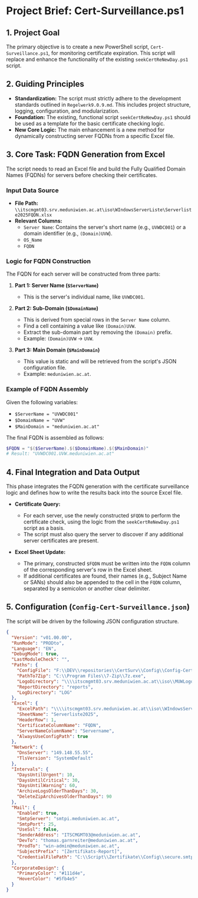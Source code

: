 # Project Brief: Cert-Surveillance.ps1

## 1. Project Goal

The primary objective is to create a new PowerShell script, `Cert-Surveillance.ps1`, for monitoring certificate expiration. This script will replace and enhance the functionality of the existing `seekCertReNewDay.ps1` script.

## 2. Guiding Principles

- **Standardization:** The script must strictly adhere to the development standards outlined in `Regelwerk9.0.9.md`. This includes project structure, logging, configuration, and modularization.
- **Foundation:** The existing, functional script `seekCertReNewDay.ps1` should be used as a template for the basic certificate checking logic.
- **New Core Logic:** The main enhancement is a new method for dynamically constructing server FQDNs from a specific Excel file.

## 3. Core Task: FQDN Generation from Excel

The script needs to read an Excel file and build the Fully Qualified Domain Names (FQDNs) for servers before checking their certificates.

### Input Data Source

- **File Path:** `\\itscmgmt03.srv.meduniwien.ac.at\iso\WIndowsServerListe\Serverliste2025FQDN.xlsx`
- **Relevant Columns:**
  - `Server Name`: Contains the server's short name (e.g., `UVWDC001`) or a domain identifier (e.g., `(Domain)UVW`).
  - `OS_Name`
  - `FQDN`

### Logic for FQDN Construction

The FQDN for each server will be constructed from three parts:

1. **Part 1: Server Name (`$ServerName`)**
   - This is the server's individual name, like `UVWDC001`.

2. **Part 2: Sub-Domain (`$DomainName`)**
   - This is derived from special rows in the `Server Name` column.
   - Find a cell containing a value like `(Domain)UVW`.
   - Extract the sub-domain part by removing the `(Domain)` prefix.
   - Example: `(Domain)UVW` -> `UVW`.

3. **Part 3: Main Domain (`$MainDomain`)**
   - This value is static and will be retrieved from the script's JSON configuration file.
   - Example: `meduniwien.ac.at`.

### Example of FQDN Assembly

Given the following variables:

- `$ServerName = "UVWDC001"`
- `$DomainName = "UVW"`
- `$MainDomain = "meduniwien.ac.at"`

The final FQDN is assembled as follows:

```powershell
$FQDN = "$($ServerName).$($DomainName).$($MainDomain)"
# Result: "UVWDC001.UVW.meduniwien.ac.at"
```

## 4. Final Integration and Data Output

This phase integrates the FQDN generation with the certificate surveillance logic and defines how to write the results back into the source Excel file.

- **Certificate Query:**
  - For each server, use the newly constructed `$FQDN` to perform the certificate check, using the logic from the `seekCertReNewDay.ps1` script as a basis.
  - The script must also query the server to discover if any additional server certificates are present.

- **Excel Sheet Update:**
  - The primary, constructed `$FQDN` must be written into the `FQDN` column of the corresponding server's row in the Excel sheet.
  - If additional certificates are found, their names (e.g., Subject Name or SANs) should also be appended to the cell in the `FQDN` column, separated by a semicolon or another clear delimiter.

## 5. Configuration (`Config-Cert-Surveillance.json`)

The script will be driven by the following JSON configuration structure.

```json
{
  "Version": "v01.00.00",
  "RunMode": "PRODto",
  "Language": "EN",
  "DebugMode": true,
  "LastModuleCheck": "",
  "Paths": {
    "ConfigFile": "F:\\DEV\\repositories\\CertSurv\\Config\\Config-Cert-Surveillance.json",
    "PathTo7Zip": "C:\\Program Files\\7-Zip\\7z.exe",
    "LogoDirectory": "\\\\itscmgmt03.srv.meduniwien.ac.at\\iso\\MUWLogo",
    "ReportDirectory": "reports",
    "LogDirectory": "LOG"
  },
  "Excel": {
    "ExcelPath": "\\\\itscmgmt03.srv.meduniwien.ac.at\\iso\\WIndowsServerListe\\Serverliste2025FQDN.xlsx",
    "SheetName": "Serverliste2025",
    "HeaderRow": 1,
    "CertificateColumnName": "FQDN",
    "ServerNameColumnName": "Servername",
    "AlwaysUseConfigPath": true
  },
  "Network": {
    "DnsServer": "149.148.55.55",
    "TlsVersion": "SystemDefault"
  },
  "Intervals": {
    "DaysUntilUrgent": 10,
    "DaysUntilCritical": 30,
    "DaysUntilWarning": 60,
    "ArchiveLogsOlderThanDays": 30,
    "DeleteZipArchivesOlderThanDays": 90
  },
  "Mail": {
    "Enabled": true,
    "SmtpServer": "smtpi.meduniwien.ac.at",
    "SmtpPort": 25,
    "UseSsl": false,
    "SenderAddress": "ITSCMGMT03@meduniwien.ac.at",
    "DevTo": "thomas.garnreiter@meduniwien.ac.at",
    "ProdTo": "win-admin@meduniwien.ac.at",
    "SubjectPrefix": "[Zertifikats-Report]",
    "CredentialFilePath": "C:\\Script\\Zertifikate\\Config\\secure.smtp.cred.xml"
  },
  "CorporateDesign": {
    "PrimaryColor": "#111d4e",
    "HoverColor": "#5fb4e5"
  }
}
```
